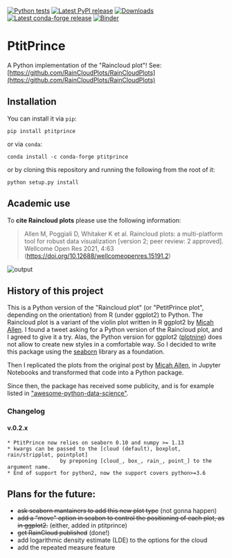 [![Python tests](https://github.com/pog87/PtitPrince/actions/workflows/python_tests.yml/badge.svg)](https://github.com/pog87/PtitPrince/actions/workflows/python_tests.yml)
[![Latest PyPI release](https://img.shields.io/pypi/v/ptitprince.svg)](https://pypi.org/project/ptitprince/)
[![Downloads](https://pepy.tech/badge/ptitprince)](https://pepy.tech/project/ptitprince)
[![Latest conda-forge release](https://img.shields.io/conda/vn/conda-forge/ptitprince.svg)](https://anaconda.org/conda-forge/ptitprince/)
[![Binder](https://img.shields.io/badge/binder%20tutorial-python-fb62f6.svg)](https://mybinder.org/v2/gh/RainCloudPlots/RainCloudPlots/master?filepath=tutorial_python%2Fraincloud_tutorial_python.ipynb)

# PtitPrince

A Python implementation of the "Raincloud plot"!
See: [https://github.com/RainCloudPlots/RainCloudPlots](https://github.com/RainCloudPlots/RainCloudPlots)

## Installation

You can install it via `pip`:

```
pip install ptitprince
```

or via `conda`:

```
conda install -c conda-forge ptitprince
```

or by cloning this repository and running the following from the root of it:

```
python setup.py install
```

## Academic use

To **cite Raincloud plots** please use the following information:

> Allen M, Poggiali D, Whitaker K et al. Raincloud plots: a multi-platform tool for robust data visualization [version 2; peer review: 2 approved]. Wellcome Open Res 2021, 4:63 (https://doi.org/10.12688/wellcomeopenres.15191.2)

![output](output_4_0.png)

## History of this project

This is a Python version of the "Raincloud plot" (or "PetitPrince plot", depending on the orientation) from R (under ggplot2) to Python.
The Raincloud plot is a variant of the violin plot written in R ggplot2 by [Micah Allen](https://web.archive.org/web/20210131133630/https://micahallen.org/2018/03/15/introducing-raincloud-plots/).
I found a tweet asking for a Python version of the Raincloud plot, and I agreed to give it a try.
Alas, the Python version for ggplot2 ([plotnine](https://github.com/has2k1/plotnine)) does not allow to create new styles in a comfortable way.
So I decided to write this package using the [seaborn](https://seaborn.pydata.org/) library as a foundation.

Then I replicated the plots from the original post by [Micah Allen](https://web.archive.org/web/20210131133630/https://micahallen.org/2018/03/15/introducing-raincloud-plots/), in Jupyter Notebooks and transformed that code into a Python package.

Since then, the package has received some publicity, and is for example listed in ["awesome-python-data-science"](https://github.com/thomasjpfan/awesome-python-data-science).

### Changelog

#### v.0.2.x

    * PtitPrince now relies on seaborn 0.10 and numpy >= 1.13
    * kwargs can be passed to the [cloud (default), boxplot, rain/stripplot, pointplot]
                     by preponing [cloud_, box_, rain_, point_] to the argument name.
    * End of support for python2, now the support covers python>=3.6

## Plans for the future:

 * ~~ask seaborn mantainers to add this new plot type~~ (not gonna happen)
 * ~~add a "move" option in seabon to control the positioning of each plot, as in ggplot2.~~ (either, added in ptitprince)
 * ~~get RainCloud published~~ (done!)
 * add logarithmic density estimate (LDE) to the options for the cloud
 * add the repeated measure feature
